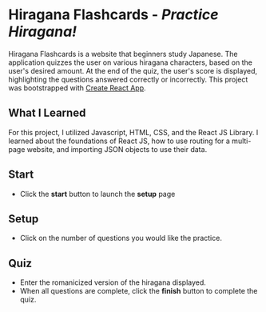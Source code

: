 # Hiragana Flashcards - _Practice Hiragana!_

Hiragana Flashcards is a website that beginners study Japanese. The application quizzes the user on various hiragana characters, based on the user's desired amount. At the end of the quiz, the user's score is displayed, highlighting the questions answered correctly or incorrectly. This project was bootstrapped with [Create React App](https://github.com/facebook/create-react-app).

## What I Learned

For this project, I utilized Javascript, HTML, CSS, and the React JS Library. I learned about the foundations of React JS, how to use routing for a multi-page website, and importing JSON objects to use their data.



## Start

- Click the **start** button to launch the __setup__ page

## Setup

- Click on the number of questions you would like the practice.

## Quiz
- Enter the romanicized version of the hiragana displayed.
- When all questions are complete, click the **finish** button to complete the quiz. 